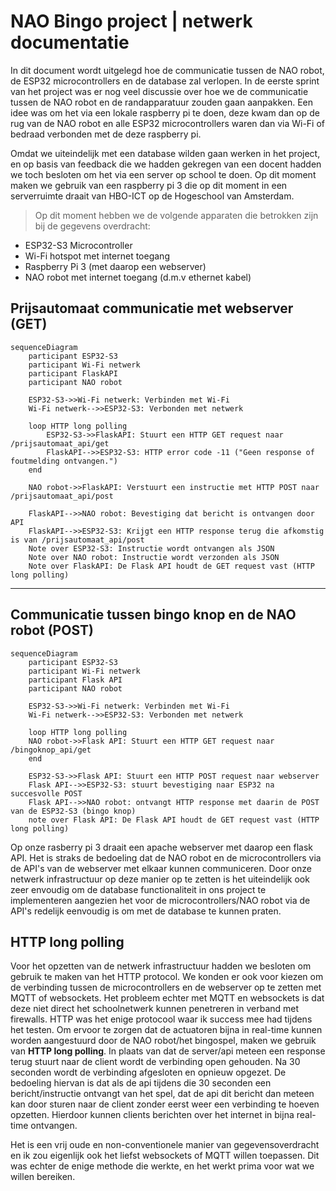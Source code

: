 # NAO Bingo project | netwerk documentatie

In dit document wordt uitgelegd hoe de communicatie tussen de NAO robot, de ESP32 microcontrollers en de database zal verlopen. In de eerste sprint van het project was er nog veel discussie over hoe we de communicatie tussen de NAO robot en de randapparatuur zouden gaan aanpakken. Een idee was om het via een lokale raspberry pi te doen, deze kwam dan op de rug van de NAO robot en alle ESP32 microcontrollers waren dan via Wi-Fi of bedraad verbonden met de deze raspberry pi. 

Omdat we uiteindelijk met een database wilden gaan werken in het project, en op basis van feedback die we hadden gekregen van een docent hadden we toch besloten om het via een server op school te doen. Op dit moment maken we gebruik van een raspberry pi 3 die op dit moment in een serverruimte draait van HBO-ICT op de Hogeschool van Amsterdam. 

>Op dit moment hebben we de volgende apparaten die betrokken zijn bij de gegevens overdracht:

- ESP32-S3 Microcontroller
- Wi-Fi hotspot met internet toegang
- Raspberry Pi 3 (met daarop een webserver)
- NAO robot met internet toegang (d.m.v ethernet kabel)

## Prijsautomaat communicatie met webserver (GET)

```mermaid
sequenceDiagram
    participant ESP32-S3
    participant Wi-Fi netwerk
    participant FlaskAPI
    participant NAO robot

    ESP32-S3->>Wi-Fi netwerk: Verbinden met Wi-Fi
    Wi-Fi netwerk-->>ESP32-S3: Verbonden met netwerk

    loop HTTP long polling
        ESP32-S3->>FlaskAPI: Stuurt een HTTP GET request naar /prijsautomaat_api/get
        FlaskAPI-->>ESP32-S3: HTTP error code -11 ("Geen response of foutmelding ontvangen.")
    end

    NAO robot->>FlaskAPI: Verstuurt een instructie met HTTP POST naar /prijsautomaat_api/post

    FlaskAPI-->>NAO robot: Bevestiging dat bericht is ontvangen door API
    FlaskAPI-->>ESP32-S3: Krijgt een HTTP response terug die afkomstig is van /prijsautomaat_api/post
    Note over ESP32-S3: Instructie wordt ontvangen als JSON
    Note over NAO robot: Instructie wordt verzonden als JSON
    Note over FlaskAPI: De Flask API houdt de GET request vast (HTTP long polling)
```
---
## Communicatie tussen bingo knop en de NAO robot (POST)

```mermaid
sequenceDiagram
    participant ESP32-S3
    participant Wi-Fi netwerk
    participant Flask API
    participant NAO robot

    ESP32-S3->>Wi-Fi netwerk: Verbinden met Wi-Fi
    Wi-Fi netwerk-->>ESP32-S3: Verbonden met netwerk

    loop HTTP long polling
    NAO robot->>Flask API: Stuurt een HTTP GET request naar /bingoknop_api/get
    end

    ESP32-S3->>Flask API: Stuurt een HTTP POST request naar webserver
    Flask API-->>ESP32-S3: stuurt bevestiging naar ESP32 na succesvolle POST
    Flask API-->>NAO robot: ontvangt HTTP response met daarin de POST van de ESP32-S3 (bingo knop) 
    note over Flask API: De Flask API houdt de GET request vast (HTTP long polling)
```

Op onze rasberry pi 3 draait een apache webserver met daarop een flask API. Het is straks de bedoeling dat de NAO robot en de microcontrollers via de API's van de webserver met elkaar kunnen communiceren. Door onze netwerk infrastructuur op deze manier op te zetten is het uiteindelijk ook zeer envoudig om de database functionaliteit in ons project te implementeren aangezien het voor de microcontrollers/NAO robot via de API's redelijk eenvoudig is om met de database te kunnen praten.

## HTTP long polling
Voor het opzetten van de netwerk infrastructuur hadden we besloten om gebruik te maken van het HTTP protocol. We konden er ook voor kiezen om de verbinding tussen de microcontrollers en de webserver op te zetten met MQTT of websockets. Het probleem echter met MQTT en websockets is dat deze niet direct het schoolnetwerk kunnen penetreren in verband met firewalls. HTTP was het enige protocool waar ik success mee had tijdens het testen. Om ervoor te zorgen dat de actuatoren bijna in real-time kunnen worden aangestuurd door de NAO robot/het bingospel, maken we gebruik van **HTTP long polling**. In plaats van dat de server/api meteen een response terug stuurt naar de client wordt de verbinding open gehouden. Na 30 seconden wordt de verbinding afgesloten en opnieuw opgezet. De bedoeling hiervan is dat als de api tijdens die 30 seconden een bericht/instructie ontvangt van het spel, dat de api dit bericht dan meteen kan door sturen naar de client zonder eerst weer een verbinding te hoeven opzetten. Hierdoor kunnen clients berichten over het internet in bijna real-time ontvangen.

Het is een vrij oude en non-conventionele manier van gegevensoverdracht en ik zou eigenlijk ook het liefst websockets of MQTT willen toepassen. Dit was echter de enige methode die werkte, en het werkt prima voor wat we willen bereiken.
